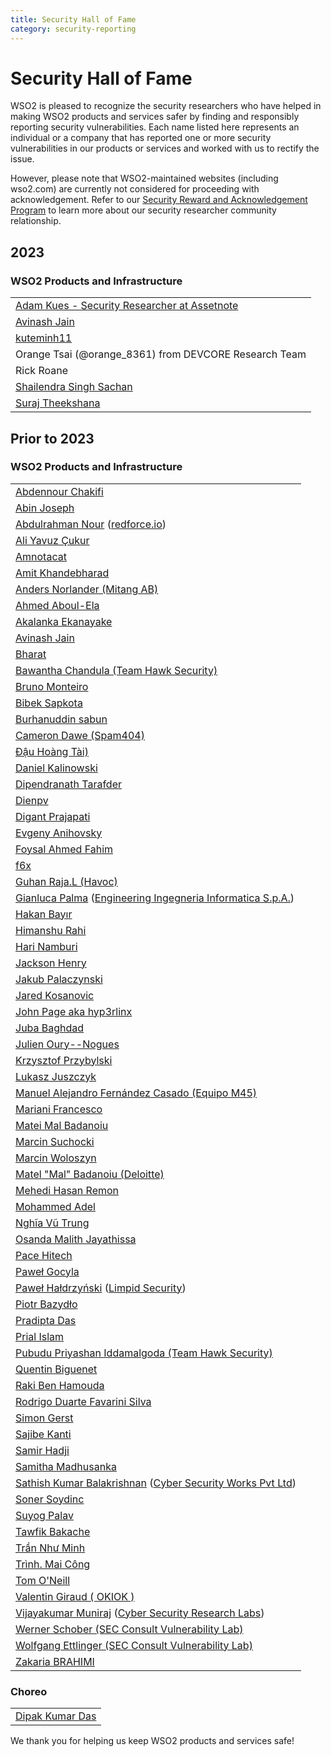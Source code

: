```yaml
---
title: Security Hall of Fame
category: security-reporting
---
```


# Security Hall of Fame

WSO2 is pleased to recognize the security researchers who have helped in making WSO2 products and services safer by 
finding and responsibly reporting security vulnerabilities. Each name listed here represents an individual or a company 
that has reported one or more security vulnerabilities in our products or services and worked with us to rectify the issue.

However, please note that WSO2-maintained websites (including wso2.com) are currently not considered for proceeding 
with acknowledgement. Refer to our [Security Reward and Acknowledgement Program](index.md) to learn more about our 
security researcher community relationship.

## 2023

### WSO2 Products and Infrastructure

||
| :-----------|
| [Adam Kues - Security Researcher at Assetnote](https://assetnote.io) |
| [Avinash Jain](https://www.linkedin.com/in/avinash-jain-54524678/) |
| [kuteminh11](#) |
| Orange Tsai (@orange_8361) from DEVCORE Research Team |
| Rick Roane |
| [Shailendra Singh Sachan](https://www.linkedin.com/in/shailendra-singh-sachan-b8205b184) |
| [Suraj Theekshana](https://www.linkedin.com/in/suraj-theekshana-10171023a/) |



## Prior to 2023

### WSO2 Products and Infrastructure

||
| :-----------|
| [Abdennour Chakifi](https://twitter.com/dazaii111) |
| [Abin Joseph](https://www.facebook.com/hacker.abin1337) |
| [Abdulrahman Nour](https://twitter.com/aboodnour) ([redforce.io](https://redforce.io/)) |
| [Ali Yavuz Çukur](https://www.linkedin.com/in/ali-yavuz-%C3%A7ukur-44789418a) |
| [Amnotacat](https://hackerone.com/amnotacat) |
| [Amit Khandebharad](https://www.linkedin.com/in/amit-khandebharad-15a5651b7/) |
| [Anders Norlander (Mitang AB)](https://mitang.se/) |
| [Ahmed Aboul-Ela](https://twitter.com/aboul3la) |
| [Akalanka Ekanayake](https://www.facebook.com/ceo.akalanka) |
| [Avinash Jain](https://www.linkedin.com/in/avinash-jain-54524678/) |
| [Bharat](https://www.linkedin.com/in/mr-noob-9812a6172) |
| [Bawantha Chandula (Team Hawk Security)](https://www.linkedin.com/in/bawanthachandula) |
| [Bruno Monteiro](https://www.linkedin.com/in/bruno-monteiro-4b926413a) |
| [Bibek Sapkota](https://m.me/Sar00n) |
| [Burhanuddin sabun](https://twitter.com/B19R8A14?t=ziw19FeMOKrKVsuUXpvL0A&s=09) |
| [Cameron Dawe (Spam404)](https://twitter.com/spam404online) |
| [Đậu Hoàng Tài)](	https://twitter.com/taidh) |
| [Daniel Kalinowski](https://llamasbytes.com/) |
| [Dipendranath Tarafder](https://twitter.com/dip_tarafder) |
| [Dienpv](#) |
| [Digant Prajapati](#) |
| [Evgeny Anihovsky](https://www.linkedin.com/in/evgeny-anihovsky-a1966456/) |
| [Foysal Ahmed Fahim](https://twitter.com/foysal1197) |
| [f6x](https://hackerone.com/f6x) |
| [Guhan Raja.L (Havoc)](https://www.facebook.com/havocgwen) |
| [Gianluca Palma](https://www.linkedin.com/in/piuppi) ([Engineering Ingegneria Informatica S.p.A.](https://www.eng.it/)) |
| [Hakan Bayır](https://tr.linkedin.com/in/hakan-bay%C4%B1r-290505b1) |
| [Himanshu Rahi](https://www.facebook.com/himanshu.rahi.31) |
| [Hari Namburi](https://www.linkedin.com/in/hari-namburi/) |
| [Jackson Henry](https://twitter.com/JacksonHHax) |
| [Jakub Palaczynski](#) |
| [Jared Kosanovic](https://www.linkedin.com/in/jared-kosanovic-98671310a) |
| [John Page aka hyp3rlinx](#) |
| [Juba Baghdad](https://twitter.com/jubabaghdad) |
| [Julien Oury--Nogues](https://fr.linkedin.com/in/julien-oury-nogues-a23186115/en) |
| [Krzysztof Przybylski](#) |
| [Lukasz Juszczyk](#) |
| [Manuel Alejandro Fernández Casado (Equipo M45)](https://es.linkedin.com/in/malejandrofc) |
| [Mariani Francesco](#) |
| [Matei Mal Badanoiu](#) |
| [Marcin Suchocki](#) |
| [Marcin Woloszyn](#) |
| [Matel "Mal" Badanoiu (Deloitte)](#) |
| [Mehedi Hasan Remon](http://twitter.com/mehedi1194) |
| [Mohammed Adel](https://www.facebook.com/xXalreshyxX) |
| [Nghĩa Vũ Trung](https://www.linkedin.com/in/nghia-vu-trung-45a144171/) |
| [Osanda Malith Jayathissa](https://twitter.com/OsandaMalith) |
| [Pace Hitech](http://pacehitech.com/) |
| [Paweł Gocyla](#) |
| [Paweł Hałdrzyński](#) ([Limpid Security](https://limpidsecurity.pl/)) |
| [Piotr Bazydło](https://twitter.com/chudyPB) |
| [Pradipta Das](https://www.facebook.com/dasprodipto) |
| [Prial Islam](https://0xprial.com/) |
| [Pubudu Priyashan Iddamalgoda (Team Hawk Security)](https://www.facebook.com/pubudu.priyashan.1) |
| [Quentin Biguenet](#) |
| [Raki Ben Hamouda](https://www.linkedin.com/in/rakibha) |
| [Rodrigo Duarte Favarini Silva](https://www.linkedin.com/in/rodrigofavarini/) |
| [Simon Gerst](https://github.com/intrigus-lgtm)  |
| [Sajibe Kanti](https://twitter.com/Sajibekantibd) |
| [Samir Hadji](https://twitter.com/dz_samir)  |
| [Samitha Madhusanka](https://www.linkedin.com/in/madhusanka-athapaththu-b4b936ab/) |
| [Sathish Kumar Balakrishnan](http://sathish.co.in/) ([Cyber Security Works Pvt Ltd](http://cybersecurityworks.com/)) |
| [Soner Soydinc](#) |
| [Suyog Palav](https://medium.com/@suyogpalav/) |
| [Tawfik Bakache](https://twitter.com/di_0_zx) |
| [Trần Như Minh]() |
| [Trình. Mai Công](https://www.linkedin.com/in/trinh-mai-cong-94b4b0209/) |
| [Tom O'Neill](https://www.linkedin.com/in/the-tom-oneill) |
| [Valentin Giraud ( OKIOK )](https://www.linkedin.com/in/valentin-giraud-762ab8ba/) |
| [Vijayakumar Muniraj](https://www.linkedin.com/in/vijaykumarmuniraj) ([Cyber Security Research Labs](https://cybersecurityworks.com/)) |
| [Werner Schober (SEC Consult Vulnerability Lab)](#) |
| [Wolfgang Ettlinger (SEC Consult Vulnerability Lab)](#) |
| [Zakaria BRAHIMI](https://www.linkedin.com/in/zakaria-brahimi) |


### Choreo

||
| :-----------|
| [Dipak Kumar Das](https://twitter.com/d1pakdas) |

We thank you for helping us keep WSO2 products and services safe!